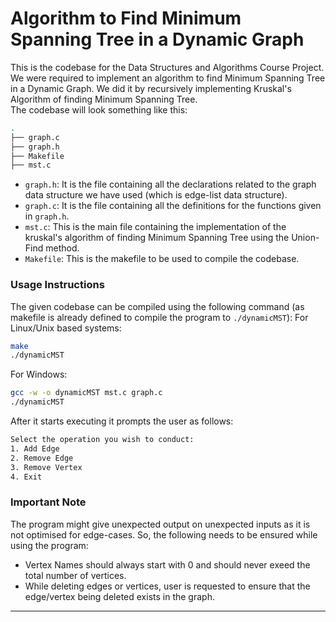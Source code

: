 # Algorithm to Find Minimum Spanning Tree in a Dynamic Graph

This is the codebase for the Data Structures and Algorithms Course Project. We were required to implement an algorithm to find Minimum Spanning Tree in a Dynamic Graph. We did it by recursively implementing Kruskal's Algorithm of finding Minimum Spanning Tree.\
The codebase will look something like this:
```bash
.
├── graph.c
├── graph.h
├── Makefile
├── mst.c
```

- `graph.h`: It is the file containing all the declarations related to the graph data structure we have used (which is edge-list data structure).
- `graph.c`: It is the file containing all the definitions for the functions given in `graph.h`.
- `mst.c`: This is the main file containing the implementation of the kruskal's algorithm of finding Minimum Spanning Tree using the Union-Find method.
- `Makefile`: This is the makefile to be used to compile the codebase.

### Usage Instructions

The given codebase can be compiled using the following command (as makefile is already defined to compile the program to `./dynamicMST`):
For Linux/Unix based systems:
```bash
make
./dynamicMST
```

For Windows:
```bash
gcc -w -o dynamicMST mst.c graph.c
./dynamicMST
```

After it starts executing it prompts the user as follows:

```bash
Select the operation you wish to conduct:
1. Add Edge
2. Remove Edge
3. Remove Vertex
4. Exit
```

### Important Note

The program might give unexpected output on unexpected inputs as it is not optimised for edge-cases. So, the following needs to be ensured while using the program:

- Vertex Names should always start with $0$ and should never exeed the total number of vertices.
- While deleting edges or vertices, user is requested to ensure that the edge/vertex being deleted exists in the graph.

---
